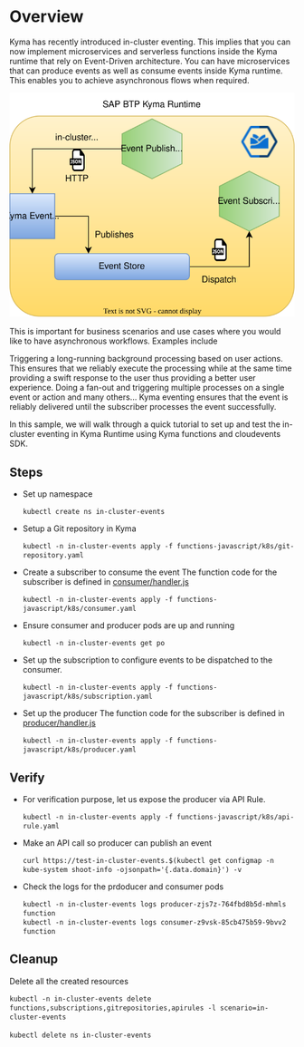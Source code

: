 # Overview

Kyma has recently introduced in-cluster eventing. This implies that you can now implement microservices and serverless functions inside the Kyma runtime that rely on Event-Driven architecture. You can have microservices that can produce events as well as consume events inside Kyma runtime. This enables you to achieve asynchronous flows when required.

![in-cluster-events](assets/in-cluster-flow.svg)

This is important for business scenarios and use cases where you would like to have asynchronous workflows. Examples include

Triggering a long-running background processing based on user actions. This ensures that we reliably execute the processing while at the same time providing a swift response to the user thus providing a better user experience.
Doing a fan-out and triggering multiple processes on a single event or action
and many others…
Kyma eventing ensures that the event is reliably delivered until the subscriber processes the event successfully.

In this sample, we will walk through a quick tutorial to set up and test the in-cluster eventing in Kyma Runtime using Kyma functions and cloudevents SDK.

## Steps

* Set up namespace

    ```shell
    kubectl create ns in-cluster-events
    ```

* Setup a Git repository in Kyma

    ```shell
    kubectl -n in-cluster-events apply -f functions-javascript/k8s/git-repository.yaml
    ```

* Create a subscriber to consume the event
    The function code for the subscriber is defined in [consumer/handler.js](functions-javascript/consumer/handler.js)

    ```shell
    kubectl -n in-cluster-events apply -f functions-javascript/k8s/consumer.yaml
    ```

* Ensure consumer and producer pods are up and running

    ```shell
    kubectl -n in-cluster-events get po
    ```

* Set up the subscription to configure events to be dispatched to the consumer.

    ```shell
    kubectl -n in-cluster-events apply -f functions-javascript/k8s/subscription.yaml
    ```

* Set up the producer
    The function code for the subscriber is defined in [producer/handler.js](functions-javascript/producer/handler.js)

    ```shell
    kubectl -n in-cluster-events apply -f functions-javascript/k8s/producer.yaml
    ```

## Verify

* For verification purpose, let us expose the producer via API Rule.

    ```shell
    kubectl -n in-cluster-events apply -f functions-javascript/k8s/api-rule.yaml
    ```

* Make an API call so producer can publish an event

    ```shell
    curl https://test-in-cluster-events.$(kubectl get configmap -n kube-system shoot-info -ojsonpath='{.data.domain}') -v
    ```

* Check the logs for the prdoducer and consumer pods

    ```shell
    kubectl -n in-cluster-events logs producer-zjs7z-764fbd8b5d-mhmls function
    kubectl -n in-cluster-events logs consumer-z9vsk-85cb475b59-9bvv2 function
    ```

## Cleanup

Delete all the created resources

```shell
kubectl -n in-cluster-events delete functions,subscriptions,gitrepositories,apirules -l scenario=in-cluster-events

kubectl delete ns in-cluster-events
```
